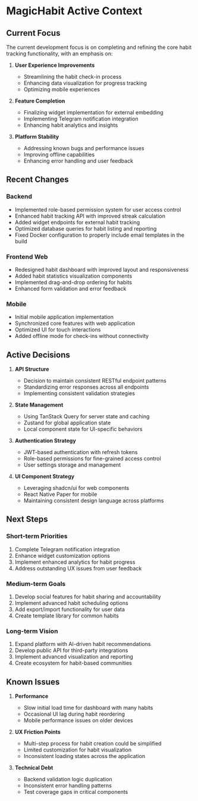# MagicHabit Active Context

## Current Focus
The current development focus is on completing and refining the core habit tracking functionality, with an emphasis on:

1. **User Experience Improvements**
   - Streamlining the habit check-in process
   - Enhancing data visualization for progress tracking
   - Optimizing mobile experiences

2. **Feature Completion**
   - Finalizing widget implementation for external embedding
   - Implementing Telegram notification integration
   - Enhancing habit analytics and insights

3. **Platform Stability**
   - Addressing known bugs and performance issues
   - Improving offline capabilities
   - Enhancing error handling and user feedback

## Recent Changes

### Backend
- Implemented role-based permission system for user access control
- Enhanced habit tracking API with improved streak calculation
- Added widget endpoints for external habit tracking
- Optimized database queries for habit listing and reporting
- Fixed Docker configuration to properly include email templates in the build

### Frontend Web
- Redesigned habit dashboard with improved layout and responsiveness
- Added habit statistics visualization components
- Implemented drag-and-drop ordering for habits
- Enhanced form validation and error feedback

### Mobile
- Initial mobile application implementation
- Synchronized core features with web application
- Optimized UI for touch interactions
- Added offline mode for check-ins without connectivity

## Active Decisions

1. **API Structure**
   - Decision to maintain consistent RESTful endpoint patterns
   - Standardizing error responses across all endpoints
   - Implementing consistent validation strategies

2. **State Management**
   - Using TanStack Query for server state and caching
   - Zustand for global application state
   - Local component state for UI-specific behaviors

3. **Authentication Strategy**
   - JWT-based authentication with refresh tokens
   - Role-based permissions for fine-grained access control
   - User settings storage and management

4. **UI Component Strategy**
   - Leveraging shadcn/ui for web components
   - React Native Paper for mobile
   - Maintaining consistent design language across platforms

## Next Steps

### Short-term Priorities
1. Complete Telegram notification integration
2. Enhance widget customization options
3. Implement enhanced analytics for habit progress
4. Address outstanding UX issues from user feedback

### Medium-term Goals
1. Develop social features for habit sharing and accountability
2. Implement advanced habit scheduling options
3. Add export/import functionality for user data
4. Create template library for common habits

### Long-term Vision
1. Expand platform with AI-driven habit recommendations
2. Develop public API for third-party integrations
3. Implement advanced visualization and reporting
4. Create ecosystem for habit-based communities

## Known Issues

1. **Performance**
   - Slow initial load time for dashboard with many habits
   - Occasional UI lag during habit reordering
   - Mobile performance issues on older devices

2. **UX Friction Points**
   - Multi-step process for habit creation could be simplified
   - Limited customization for habit visualization
   - Inconsistent loading states across the application

3. **Technical Debt**
   - Backend validation logic duplication
   - Inconsistent error handling patterns
   - Test coverage gaps in critical components 
